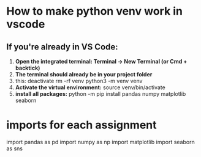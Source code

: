 # How to make python venv work in vscode 
## If you're already in VS Code:
1. **Open the integrated terminal: Terminal → New Terminal (or Cmd + backtick)**
2. **The terminal should already be in your project folder**
3. this: deactivate
rm -rf venv
python3 -m venv venv
4. **Activate the virtual environment:** source venv/bin/activate
5. **install all packages:** python -m pip install pandas numpy matplotlib seaborn

# imports for each assignment
import pandas as pd
import numpy as np
import matplotlib
import seaborn as sns